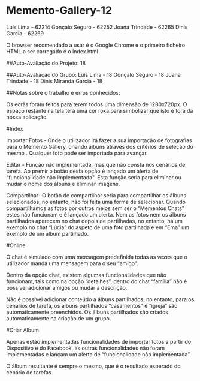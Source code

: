 # Memento-Gallery-12

Luís Lima - 62214
Gonçalo Seguro - 62252
Joana Trindade - 62265
Dinis Garcia - 62269

O browser recomendado a usar é o Google Chrome e o primeiro ficheiro HTML a ser carregado é o index.html

##Auto-Avaliação do Projeto: 18

##Auto-Avaliação do Grupo:
Luís Lima - 18
Gonçalo Seguro - 18
Joana Trindade - 18
Dinis Miranda Garcia - 18

##Notas sobre o trabalho e erros conhecidos:

Os ecrãs foram feitos para terem todos uma dimensão de 1280x720px. O espaço restante na tela terá uma cor roxa para simbolizar que isto é fora da nossa aplicação.

#Index

Importar Fotos - Onde o utilizador irá fazer a sua importação de fotografias para o Memento Gallery, criando álbuns através dos critérios de seleção do mesmo .
Qualquer foto pode ser importada para avançar.

Editar - Função não implementada, mas que não consta nos cenários de tarefa. Ao premir o botão desta opção é lançado um alerta de “funcionalidade não implementada". Esta função seria para eliminar ou mudar o nome dos álbuns e eliminar imagens.

Compartilhar- O botão de compartilhar seria para compartilhar os álbuns selecionados, no entanto, não foi feita uma forma de selecionar.
Quando compartilhamos as fotos por outros meios sem ser o “Mementos Chats” estes não funcionam e é lançado um alerta. Nem as fotos nem os álbuns partilhados aparecem no chat depois de partilhadas, no entanto, há um exemplo no chat “Lúcia” do aspeto de uma foto partilhada e em “Ema” um exemplo de um álbum partilhado. 



#Online

O chat é simulado com uma mensagem predefinida todas as vezes que o utilizador manda uma mensagem para o seu “amigo”.

Dentro da opção chat, existem algumas funcionalidades que não funcionam, tais como na opção “detalhes”, dentro do chat “família” não é possível adicionar amigos ou mudar a descrição.

Não é possível adicionar conteúdo a álbuns partilhados, no entanto, para os cenários de tarefa, os álbuns partilhados “casamentos” e “igreja” são automaticamente preenchidos. Os álbuns partilhados são criados automaticamente na criação de um grupo.

#Criar Album

Apenas estão implementadas funcionalidades de importar fotos a partir do Dispositivo e do Facebook, as outras funcionalidades não foram implementadas e lançam um alerta de “funcionalidade não implementada”.

O álbum resultante é sempre o mesmo, que é o resultado esperado do cenário de tarefas.









         